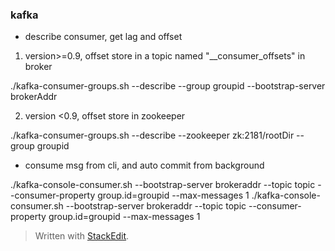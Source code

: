 ### kafka
* describe consumer, get lag and offset
1. version>=0.9, offset store in a topic named "__consumer_offsets" in broker


./kafka-consumer-groups.sh --describe --group groupid  --bootstrap-server brokerAddr


2. version <0.9, offset store in zookeeper

./kafka-consumer-groups.sh --describe --zookeeper zk:2181/rootDir --group groupid

* consume msg from cli, and auto commit from background

./kafka-console-consumer.sh --bootstrap-server brokeraddr --topic topic  --consumer-property group.id=groupid --max-messages 1
./kafka-console-consumer.sh --bootstrap-server brokeraddr --topic topic  --consumer-property group.id=groupid --max-messages 1





> Written with [StackEdit](https://stackedit.io/).
<!--stackedit_data:
eyJoaXN0b3J5IjpbLTE3NjQzMTE5NDUsLTM1NDMzODExOF19
-->